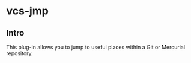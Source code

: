 
# vcs-jmp<a name="vcs-jmp-vcs-jmp" href="#user-content-vcs-jmp-vcs-jmp"></a>


## Intro<a name="vcs-jmp-intro" href="#user-content-vcs-jmp-intro"></a>

This plug-in allows you to jump to useful places within a Git or Mercurial repository.
